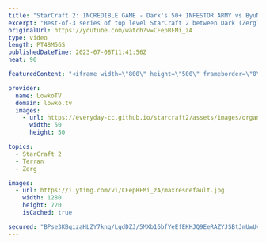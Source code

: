 ```yaml
---
title: "StarCraft 2: INCREDIBLE GAME - Dark's 50+ INFESTOR ARMY vs ByuN!"
excerpt: "Best-of-3 series of top level StarCraft 2 between Dark (Zerg) and ByuN (Terran). The first game on NeoHumanity is just an amazing game, where neither player really commits to a fight until the late game has arrived. Support my work: https://patreon.com/lowkotv Lowko Merch: https://lowko.shop  My YouTube"
originalUrl: https://youtube.com/watch?v=CFepRFMi_zA
type: video
length: PT48M56S
publishedDateTime: 2023-07-08T11:41:56Z
heat: 90

featuredContent: "<iframe width=\"800\" height=\"500\" frameborder=\"0\" src=\"https://www.youtube.com/embed/CFepRFMi_zA\" allow=\"accelerometer; autoplay; encrypted-media; gyroscope; picture-in-picture\" allowfullscreen></iframe>"

provider:
  name: LowkoTV
  domain: lowko.tv
  images:
    - url: https://everyday-cc.github.io/starcraft2/assets/images/organizations/lowko.tv-50x50.jpg
      width: 50
      height: 50

topics:
  - StarCraft 2
  - Terran
  - Zerg

images:
  - url: https://i.ytimg.com/vi/CFepRFMi_zA/maxresdefault.jpg
    width: 1280
    height: 720
    isCached: true

secured: "BPse3KBqizaHLZY7knq/LgdDZJ/5MXb16bfYeEfEKHJQ9EeRAZYJSBtJmUwUvf5nbiJwblqgJLq9RIGwWoEAjD3TIpeWER0pzoNCtOrdw31uWDmhQFITUqWHtTheVTy03eQF7+CYJl0P/9tYX60x8kb7WZxyvES2cau/p6DDbLVNhVhs4PvMIXcZptmawhhLoWCqBh4M0aSLsL3C2fAgjmixpipmG665Ex27CL+jkjfhv1CMQXXkAfCXNrzKmqLptqrKiqAR3L2GVfL5P6OUIvLdkZKn/0ZBejepPXT/sCig9ayEQIC6TQ1QkDEGCYWewxkZol4JX1tnR+45qmW5ayV2EBpcsuKWdSLzW0RQzqTpGyp3y+i/H0Mb+DpFQ+gITIxO7zcjT6q4Oz5Xyc++us5+iMJT73pRYUJQDHw5dTM=;QRNubNpo02HAV2FPbvmF9A=="
---
```


